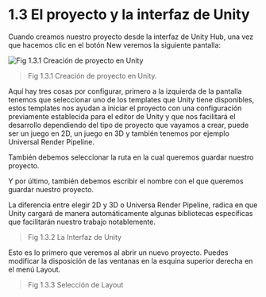 # 1.3 El proyecto y la interfaz de Unity
Cuando creamos nuestro proyecto desde la interfaz de Unity Hub, una vez que hacemos clic en el botón New veremos la siguiente pantalla:

![Fig 1.3.1 Creación de proyecto en Unity](https://github.com/jstleon/programacion-videojuegos/blob/main/01%20Introducci%C3%B3n%20a%20Unity/1.3%20El%20proyecto%20y%20la%20Interfaz%20de%20Unity/img/Fig_1.3.1_La%20interfaz%20de%20unity.png)
> Fig 1.3.1 Creación de proyecto en Unity.


Aquí hay tres cosas por configurar, primero a la izquierda de la pantalla tenemos que seleccionar uno de los templates que Unity tiene disponibles, estos templates nos ayudan a iniciar el proyecto con una configuración previamente establecida para el editor de Unity y que nos facilitará el desarrollo dependiendo del tipo de proyecto que vayamos a crear, puede ser un juego en 2D, un juego en 3D y también tenemos por ejemplo Universal Render Pipeline.

También debemos seleccionar la ruta en la cual queremos guardar nuestro proyecto.

Y por último, también debemos escribir el nombre con el que queremos guardar nuestro proyecto.

La diferencia entre elegir 2D y 3D o Universa Render Pipeline, radica en que Unity cargará de manera automáticamente algunas bibliotecas específicas que facilitarán nuestro trabajo notablemente.

> Fig 1.3.2 La Interfaz de Unity

Esto es lo primero que veremos al abrir un nuevo proyecto. Puedes modificar la disposición de las ventanas en la esquina superior derecha en el menú Layout.

> Fig 1.3.3 Selección de Layout
